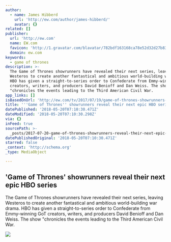 ```yaml
---
author:
  - name: James Hibberd
    url: 'http://ew.com/author/james-hibberd/'
    avatar: {}
related: []
publisher:
  url: 'http://ew.com'
  name: EW.com
  favicon: 'http://1.gravatar.com/blavatar/782bdf163168ca78e52d32d27b830793?s=32'
  domain: ew.com
keywords:
  - game of thrones
description: >-
  The Game of Thrones showrunners have revealed their next series, leaving
  Westeros to create another fantastical and ambitious world-building war drama.
  HBO has given a straight-to-series order to Confederate from Emmy-winning GoT
  creators, writers, and producers David Benioff and Dan Weiss. The show
  "chronicles the events leading to the Third American Civil War.
app_links: []
isBasedOnUrl: 'http://ew.com/tv/2017/07/19/game-of-thrones-showrunners-confederate/'
title: '''Game of Thrones'' showrunners reveal their next epic HBO series'
datePublished: '2018-05-20T07:10:30.471Z'
dateModified: '2018-05-20T07:10:30.298Z'
via: {}
inFeed: true
sourcePath: >-
  _posts/2017-07-20-game-of-thrones-showrunners-reveal-their-next-epic-hbo-ser.md
datePublishedOriginal: '2018-05-20T07:10:30.471Z'
starred: false
_context: 'http://schema.org'
_type: MediaObject

---
```

<article style=""><h1>'Game of Thrones' showrunners reveal their next epic HBO series</h1><p>The Game of Thrones showrunners have revealed their next series, leaving Westeros to create another fantastical and ambitious world-building war drama. HBO has given a straight-to-series order to Confederate from Emmy-winning GoT creators, writers, and producers David Benioff and Dan Weiss. The show "chronicles the events leading to the Third American Civil War.</p><img src="https://ewedit.files.wordpress.com/2017/07/d-b-weiss-and-david-benioff.jpg?w=2000" /></article>